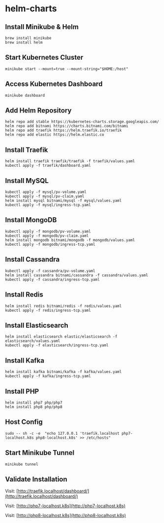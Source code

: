 # helm-charts
## Install Minikube & Helm
```
brew install minikube
brew install helm
```

## Start Kubernetes Cluster
```
minikube start --mount=true --mount-string="$HOME:/host"
```

## Access Kubernetes Dashboard
```
minikube dashboard
```

## Add Helm Repository
```
helm repo add stable https://kubernetes-charts.storage.googleapis.com/
helm repo add bitnami https://charts.bitnami.com/bitnami
helm repo add traefik https://helm.traefik.io/traefik
helm repo add elastic https://helm.elastic.co
```

## Install Traefik
```
helm install traefik traefik/traefik -f traefik/values.yaml
kubectl apply -f traefik/dashboard.yaml
```

## Install MySQL
```
kubectl apply -f mysql/pv-volume.yaml
kubectl apply -f mysql/pv-claim.yaml
helm install mysql bitnami/mysql -f mysql/values.yaml
kubectl apply -f mysql/ingress-tcp.yaml
```

## Install MongoDB
```
kubectl apply -f mongodb/pv-volume.yaml
kubectl apply -f mongodb/pv-claim.yaml
helm install mongodb bitnami/mongodb -f mongodb/values.yaml
kubectl apply -f mongodb/ingress-tcp.yaml
```

## Install Cassandra
```
kubectl apply -f cassandra/pv-volume.yaml
helm install cassandra bitnami/cassandra -f cassandra/values.yaml
kubectl apply -f cassandra/ingress-tcp.yaml
```

## Install Redis
```
helm install redis bitnami/redis -f redis/values.yaml
kubectl apply -f redis/ingress-tcp.yaml
```

## Install Elasticsearch
```
helm install elasticsearch elastic/elasticsearch -f elasticsearch/values.yaml
kubectl apply -f elasticsearch/ingress-tcp.yaml
```

## Install Kafka
```
helm install kafka bitnami/kafka -f kafka/values.yaml
kubectl apply -f kafka/ingress-tcp.yaml
```

## Install PHP
```
helm install php7 php/php7
helm install php8 php/php8
```

## Host Config
```
sudo -- sh -c -e  "echo 127.0.0.1 'traefik.localhost php7-localhost.k8s php8-localhost.k8s' >> /etc/hosts"
```

## Start Minikube Tunnel
```
minikube tunnel
```

## Validate Installation
Visit: [http://traefik.localhost/dashboard/](http://traefik.localhost/dashboard/)

Visit: [http://php7-localhost.k8s](http://php7-localhost.k8s)

Visit: [http://php8-localhost.k8s](http://php8-localhost.k8s)